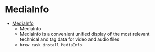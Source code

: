 # MediaInfo
- [MediaInfo](https://mediaarea.net/en/MediaInfo)
  -  MediaInfo
  - MediaInfo is a convenient unified display of the most relevant technical and tag data for video and audio files
  - `brew cask install MediaInfo`
